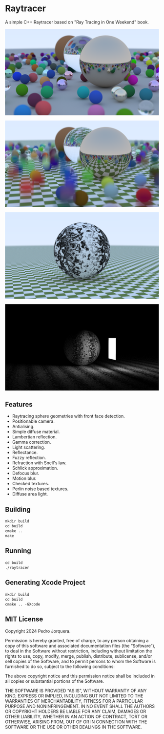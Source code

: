 # Raytracer

A simple C++ Raytracer based on "Ray Tracing in One Weekend" book.

![render image](docs/render.png)

![render image with motion blur](docs/render-motion-blur.png)

![render image with marble texture](docs/render-marble.png)

![render image with diffuse light](docs/render-light.png)

## Features

* Raytracing sphere geometries with front face detection.
* Positionable camera.
* Antialising.
* Simple diffuse material.
* Lambertian reflection.
* Gamma correction.
* Light scattering.
* Reflectance.
* Fuzzy reflection.
* Refraction with Snell's law.
* Schlick approximation.
* Defocus blur.
* Motion blur.
* Checked textures.
* Perlin noise based textures.
* Diffuse area light.

## Building

```
mkdir build
cd build
cmake ..
make
```

## Running

```
cd build
./raytracer
```

## Generating Xcode Project

```
mkdir build
cd build
cmake .. -GXcode
```

## MIT License

Copyright 2024 Pedro Jorquera.

Permission is hereby granted, free of charge, to any person obtaining a copy of this software and associated documentation files (the “Software”), to deal in the Software without restriction, including without limitation the rights to use, copy, modify, merge, publish, distribute, sublicense, and/or sell copies of the Software, and to permit persons to whom the Software is furnished to do so, subject to the following conditions:

The above copyright notice and this permission notice shall be included in all copies or substantial portions of the Software.

THE SOFTWARE IS PROVIDED “AS IS”, WITHOUT WARRANTY OF ANY KIND, EXPRESS OR IMPLIED, INCLUDING BUT NOT LIMITED TO THE WARRANTIES OF MERCHANTABILITY, FITNESS FOR A PARTICULAR PURPOSE AND NONINFRINGEMENT. IN NO EVENT SHALL THE AUTHORS OR COPYRIGHT HOLDERS BE LIABLE FOR ANY CLAIM, DAMAGES OR OTHER LIABILITY, WHETHER IN AN ACTION OF CONTRACT, TORT OR OTHERWISE, ARISING FROM, OUT OF OR IN CONNECTION WITH THE SOFTWARE OR THE USE OR OTHER DEALINGS IN THE SOFTWARE.

